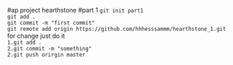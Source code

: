 #ap project hearthstone
#part 1
`git init part1`
<br>
`git add .`<br>
`git commit -m "first commit"`
<br>
`git remote add origin https://github.com/hhhesssammm/hearthstone_1.git`
<br>
for change just do it<br>
    `1.git add .`
    <br>
    `2.git commit -m "something"`
    <br>
    `2.git push orirgin master`
<br>
        